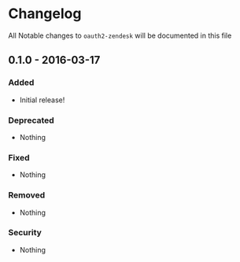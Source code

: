 # Changelog
All Notable changes to `oauth2-zendesk` will be documented in this file

## 0.1.0 - 2016-03-17

### Added
- Initial release!

### Deprecated
- Nothing

### Fixed
- Nothing

### Removed
- Nothing

### Security
- Nothing
